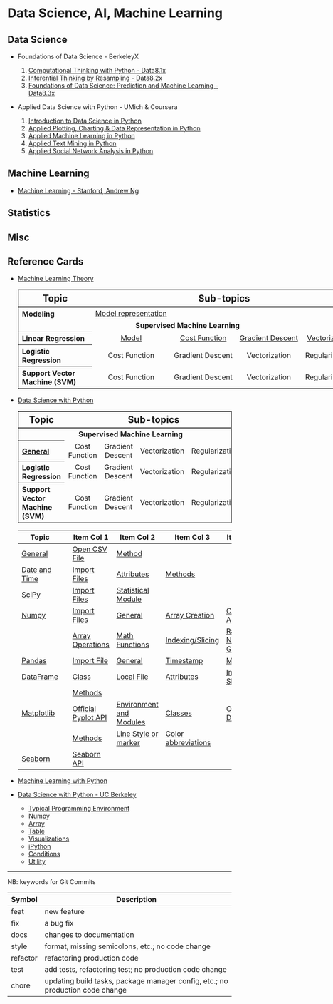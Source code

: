 # Data Science, AI, Machine Learning

## Data Science

+ Foundations of Data Science - BerkeleyX
  1.  [Computational Thinking with Python - Data8.1x](./DSFund-BerkeleyX/1-CompThinkWPython/README.md)
  2.  [Inferential Thinking by Resampling - Data8.2x](./DSFund-BerkeleyX/2-Inferential/README.md)
  3.  [Foundations of Data Science: Prediction and Machine Learning - Data8.3x](./DSFund-BerkeleyX/3-PredictML/README.md)

+ Applied Data Science with Python - UMich & Coursera
  1. [Introduction to Data Science in Python](./AppliedDS-UMich/1-IntroDS/README.md)
  2. [Applied Plotting, Charting & Data Representation in Python](./AppliedDS-UMich/2-InfoVis/README.md)
  3. [Applied Machine Learning in Python](./AppliedDS-UMich/3-AML/README.md)
  4. [Applied Text Mining in Python](./AppliedDS-UMich/4-TextMining/README.md)
  5. [Applied Social Network Analysis in Python](./AppliedDS-UMich/5-SocialNet/README.md)

## Machine Learning

  + [Machine Learning - Stanford, Andrew Ng](./ML/ML-Stanford/README.md)

## Statistics

## Misc


## Reference Cards

+ [Machine Learning Theory](./RefCards/MLTheory.md)

  <table style="align: center; border: 1px solid black; border-collapse: collapse; width: 90vw">
    <thead>
    <tr style="border-bottom: double black;">
      <th style="width: 15vw; font-size: 1.3em; border-right: double back; text-align: center;"> Topic </th>
      <th colspan="4" style="text-align: center; font-size: 1.3em;"> Sub-topics </th>
    </tr>
    </thead>
    <tbody>
    <tr>
      <th style="text-align: left;"> Modeling </th>
      <td style="text-align: center;"> <a href="RefCards/MLTheory.md#model-representation"> Model representation </a> </td>
      <td style="text-align: center;">  </td>
      <td style="text-align: center;">  </td>
      <td style="text-align: center;">  </td>
    </tr>
    <tr> <td colspan="5" style="text-align: center; font-weight: bolder; height: 1.2em;"> Supervised Machine Learning </td> </tr>
    <tr>
      <th style="text-align: left;"> Linear Regression </th>
      <td style="text-align: center;"> <a href="RefCards/MLTheory.md#model-linear-regression"> Model </a></td>
      <td style="text-align: center;"> <a href="RefCards/MLTheory.md#cost-function-linear-regression"> Cost Function </a></td>
      <td style="text-align: center;"> <a href="RefCards/MLTheory.md#gradient-descent-linear-regression"> Gradient Descent </a></td>
      <td style="text-align: center;"> <a href="RefCards/MLTheory.md#vectorization-linear-regression"> Vectorization </a></td>
    </a></tr>
    <tr>
      <th style="text-align: left;"> Logistic Regression </th>
      <td style="text-align: center;"> Cost Function </td>
      <td style="text-align: center;"> Gradient Descent </td>
      <td style="text-align: center;"> Vectorization </td>
      <td style="text-align: center;"> Regularization </td>
    </tr>
    <tr>
      <th style="text-align: left;"> Support Vector Machine (SVM) </th>
      <td style="text-align: center;"> Cost Function </td>
      <td style="text-align: center;"> Gradient Descent </td>
      <td style="text-align: center;"> Vectorization </td>
      <td style="text-align: center;"> Regularization </td>
    </tr>
    </tbody>
  </table>

+ [Data Science with Python](./RefCards/PythonDS.md)

  <table style="border: 1px solid black;" align="center" width="90%">
    <thead>
    <tr style="border-bottom: double black;">
      <th width="15vw" style="font-size: 1.3em; border-right: double back; text-align: center;"> Topic </th>
      <th colspan="4" style="text-align: center; font-size: 1.3em;"> Sub-topics </th>
    </tr>
    </thead>
    <tbody>
    <tr> <td colspan="5" style="text-align: center; font-weight: bolder;" height="1.5em"> Supervised Machine Learning </td> </tr>
    <tr>
      <th style="text-align: left;"> <a href="./RefCards./PythonDS.md#general"> General </a></th>
      <td style="text-align: center;"> Cost Function </td>
      <td style="text-align: center;"> Gradient Descent </td>
      <td style="text-align: center;"> Vectorization </td>
      <td style="text-align: center;"> Regularization </td>
    </tr>
    <tr>
      <th style="text-align: left;"> Logistic Regression </th>
      <td style="text-align: center;"> Cost Function </td>
      <td style="text-align: center;"> Gradient Descent </td>
      <td style="text-align: center;"> Vectorization </td>
      <td style="text-align: center;"> Regularization </td>
    </tr>
    <tr>
      <th style="text-align: left;"> Support Vector Machine (SVM) </th>
      <td style="text-align: center;"> Cost Function </td>
      <td style="text-align: center;"> Gradient Descent </td>
      <td style="text-align: center;"> Vectorization </td>
      <td style="text-align: center;"> Regularization </td>
    </tr>
    </tbody>
  </table>

    | Topic | | Item Col 1 | Item Col 2 | Item Col 3 | Item Col 4|
    |-------|-|------------|------------|------------|-----------|
    | [General](./RefCards./PythonDS.md#general) | | [Open CSV File](./RefCards/PythonDS.md#open-cvs-file) | [Method](./RefCards/PythonDS.md#methods) | |
    | [Date and Time](./RefCards/PythonDS.md#date-and-times) | |[Import Files](./RefCards/PythonDS.md#import-files) | [Attributes](./RefCards/PythonDS.md#attributes) | [Methods](./RefCards/PythonDS.md#methods-1) | | 
    | [SciPy](./RefCards/PythonDS.md#scipy) | | [Import Files](./RefCards/PythonDS.md#import-files-1) | [Statistical Module](./RefCards/PythonDS.md#statistical-module) | | |
    | [Numpy](./RefCards/PythonDS.md#numpy) | | [Import Files](./RefCards/PythonDS.md#import-files-2) | [General](./RefCards/PythonDS.md#general-1) | [Array Creation](./RefCards/PythonDS.md#array-creation) | [Combining Array](./RefCards/PythonDS.md#combining-arrays) |
    | | | [Array Operations](./RefCards/PythonDS.md#array-operations) | [Math Functions](./RefCards/PythonDS.md#math-functions) | [Indexing/Slicing](./RefCards/PythonDS.md#indexingslicing) | [Random Number Generator](./RefCards/PythonDS.md#random-number-generator) |
    | [Pandas](./RefCards/PythonDS.md#pandas) | | [Import File](./RefCards/PythonDS.md#import-file) | [General](./RefCards/PythonDS.md#general-2) | [Timestamp](./RefCards/PythonDS.md#timestamp) | [Methods](./RefCards/PythonDS.md#methods-2) | [Lecture Methods](./RefCards/PythonDS.md#lecture-methods) |
    | [DataFrame](./RefCards/PythonDS.md#dataframe) | | [Class](./RefCards/PythonDS.md#class) | [Local File](./RefCards/PythonDS.md#load-file) | [Attributes](./RefCards/PythonDS.md#attributes-1) | [Indexing & Slicing](./RefCards/PythonDS.md#indexing--slicing) |
    |  | | [Methods](./RefCards/PythonDS.md#methods-3) |  |  |  |
    | [Matplotlib](./RefCards/PythonDS.md#matplotlib) | | [Official Pyplot API](./RefCards/PythonDS.md#official-pyplot-api) | [Environment and Modules](./RefCards/PythonDS.md#environment-and-module) |[Classes](./RefCards/PythonDS.md#classes) | [Official Docs](./RefCards/PythonDS.md#official-docs) |
    |  | | [Methods](./RefCards/PythonDS.md#methods-4) | [Line Style or marker](./RefCards/PythonDS.md#line-style-or-marker) | [Color abbreviations](./RefCards/PythonDS.md#color-abbreviations) | | 
    | [Seaborn](./RefCards/PythonDS.md#seaborn) | | [Seaborn API](./RefCards/PythonDS.md#seaborn-api) |  |  |  | 

+ [Machine Learning with Python](./RefCards/PythonML.md)

+ [Data Science with Python - UC Berkeley](./RefCards/DataScience-UCB.md)
    + [Typical Programming Environment](./RefCards/DataScience-UCB.md#typical-programming-environment)
    + [Numpy](./RefCards/DataScience-UCB.md#numpy)
    + [Array](./RefCards/DataScience-UCB.md#array)
    + [Table](./RefCards/DataScience-UCB.md#table)
    + [Visualizations](./DataScience-UCB.md#visualizations)
    + [iPython](./RefCards/DataScience-UCB.md#ipython)
    + [Conditions](./RefCards/DataScience-UCB.md#conditions)
    + [Utility](./RefCards/DataScience-UCB.md#utility)




----------------------------
NB: keywords for Git Commits

| Symbol   | Description |
|----------|-------------|
| feat     | new feature |
| fix      | a bug fix |
| docs     | changes to documentation |
| style    | format, missing semicolons, etc.; no code change |
| refactor | refactoring production code |
| test     | add tests, refactoring test; no production code change |
| chore    | updating build tasks, package manager config, etc.; no production code change |



 